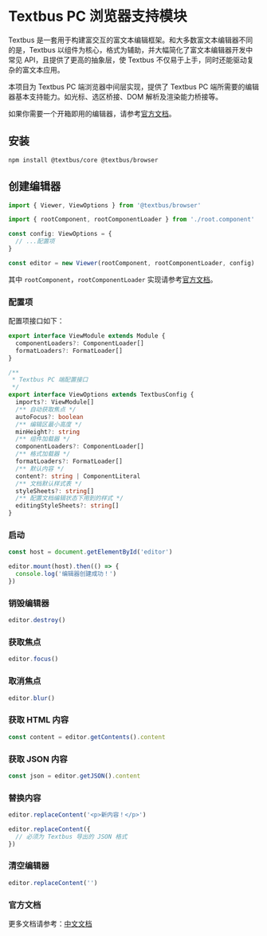 Textbus PC 浏览器支持模块
=====================

Textbus 是一套用于构建富交互的富文本编辑框架。和大多数富文本编辑器不同的是，Textbus 以组件为核心，格式为辅助，并大幅简化了富文本编辑器开发中常见
API，且提供了更高的抽象层，使 Textbus 不仅易于上手，同时还能驱动复杂的富文本应用。

本项目为 Textbus PC 端浏览器中间层实现，提供了 Textbus PC 端所需要的编辑器基本支持能力。如光标、选区桥接、DOM 解析及渲染能力桥接等。

如果你需要一个开箱即用的编辑器，请参考[官方文档](https://textbus.io)。

## 安装

```
npm install @textbus/core @textbus/browser
```

## 创建编辑器

```ts
import { Viewer, ViewOptions } from '@textbus/browser'

import { rootComponent, rootComponentLoader } from './root.component'

const config: ViewOptions = {
  // ...配置项
}

const editor = new Viewer(rootComponent, rootComponentLoader, config)
```

其中 `rootComponent`，`rootComponentLoader` 实现请参考[官方文档](https://textbus.io/docs/guide)。

### 配置项

配置项接口如下：

```ts
export interface ViewModule extends Module {
  componentLoaders?: ComponentLoader[]
  formatLoaders?: FormatLoader[]
}

/**
 * Textbus PC 端配置接口
 */
export interface ViewOptions extends TextbusConfig {
  imports?: ViewModule[]
  /** 自动获取焦点 */
  autoFocus?: boolean
  /** 编辑区最小高度 */
  minHeight?: string
  /** 组件加载器 */
  componentLoaders?: ComponentLoader[]
  /** 格式加载器 */
  formatLoaders?: FormatLoader[]
  /** 默认内容 */
  content?: string | ComponentLiteral
  /** 文档默认样式表 */
  styleSheets?: string[]
  /** 配置文档编辑状态下用到的样式 */
  editingStyleSheets?: string[]
}
```

### 启动

```ts
const host = document.getElementById('editor')

editor.mount(host).then(() => {
  console.log('编辑器创建成功！')
})
```

### 销毁编辑器

```ts
editor.destroy()
```

### 获取焦点

```ts
editor.focus()
```

### 取消焦点

```ts
editor.blur()
```

### 获取 HTML 内容

```ts
const content = editor.getContents().content
```

### 获取 JSON 内容

```ts
const json = editor.getJSON().content
```

### 替换内容

```ts
editor.replaceContent('<p>新内容！</p>')

editor.replaceContent({
  // 必须为 Textbus 导出的 JSON 格式
})
```

### 清空编辑器

```ts
editor.replaceContent('')
```

### 官方文档

更多文档请参考：[中文文档](https://textbus.io)
